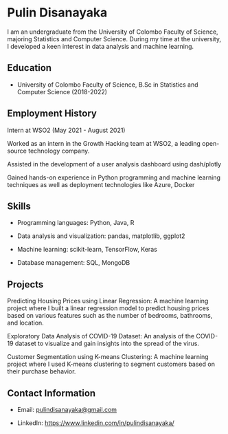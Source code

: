 
# Pulin Disanayaka

I am an undergraduate from the University of Colombo Faculty of Science, majoring Statistics and Computer Science. During my time at the university, I developed a keen interest in data analysis and machine learning.

  

## Education

 - University of Colombo Faculty of Science, B.Sc in Statistics and
   Computer Science (2018-2022)

## Employment History

Intern at WSO2 (May 2021 - August 2021)

Worked as an intern in the Growth Hacking team at WSO2, a leading open-source technology company.

Assisted in the development of a user analysis dashboard using dash/plotly

Gained hands-on experience in Python programming and machine learning techniques as well as deployment technologies like Azure, Docker

## Skills

 - Programming languages: Python, Java, R
 - Data analysis and visualization: pandas, matplotlib, ggplot2
   
  - Machine learning: scikit-learn, TensorFlow, Keras
   
   - Database management: SQL, MongoDB

## Projects

Predicting Housing Prices using Linear Regression: A machine learning project where I built a linear regression model to predict housing prices based on various features such as the number of bedrooms, bathrooms, and location.

Exploratory Data Analysis of COVID-19 Dataset: An analysis of the COVID-19 dataset to visualize and gain insights into the spread of the virus.

Customer Segmentation using K-means Clustering: A machine learning project where I used K-means clustering to segment customers based on their purchase behavior.

## Contact Information

- Email: pulindisanayaka@gmail.com

- LinkedIn: https://www.linkedin.com/in/pulindisanayaka/